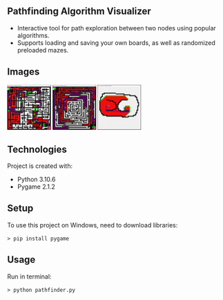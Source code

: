 ## Pathfinding Algorithm Visualizer
* Interactive tool for path exploration between two nodes using popular algorithms.
* Supports loading and saving your own boards, as well as randomized preloaded mazes.

## Images
<p float="left">
  <img src="/images/screenshot1.PNG" width=20% height=20% />
  <img src="/images/screenshot2.PNG" width=20% height=20% />
  <img src="/images/screenshot3.PNG" width=20% height=20% />
</p>

## Technologies
Project is created with:
* Python 3.10.6
* Pygame 2.1.2

## Setup
To use this project on Windows, need to download libraries:
```
> pip install pygame
```

## Usage
Run in terminal:
```
> python pathfinder.py
```
